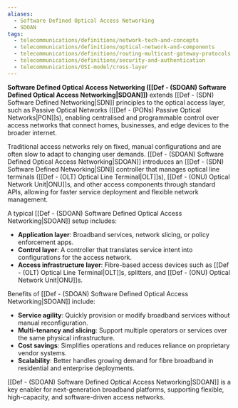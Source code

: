```yaml
---
aliases:
  - Software Defined Optical Access Networking
  - SDOAN
tags:
  - telecommunications/definitions/network-tech-and-concepts
  - telecommunications/definitions/optical-network-and-components
  - telecommunications/definitions/routing-multicast-gateway-protocols
  - telecommunications/definitions/security-and-authentication
  - telecommunications/OSI-model/cross-layer
---
```


**Software Defined Optical Access Networking ([[Def - (SDOAN) Software Defined Optical Access Networking|SDOAN]])** extends [[Def - (SDN) Software Defined Networking|SDN]] principles to the optical access layer, such as Passive Optical Networks ([[Def - (PONs) Passive Optical Networks|PON]]s), enabling centralised and programmable control over access networks that connect homes, businesses, and edge devices to the broader internet.

Traditional access networks rely on fixed, manual configurations and are often slow to adapt to changing user demands. [[Def - (SDOAN) Software Defined Optical Access Networking|SDOAN]] introduces an [[Def - (SDN) Software Defined Networking|SDN]] controller that manages optical line terminals ([[Def - (OLT) Optical Line Terminal|OLT]]s), [[Def - (ONU) Optical Network Unit|ONU]]s, and other access components through standard APIs, allowing for faster service deployment and flexible network management.

A typical [[Def - (SDOAN) Software Defined Optical Access Networking|SDOAN]] setup includes:
- **Application layer**: Broadband services, network slicing, or policy enforcement apps.
- **Control layer**: A controller that translates service intent into configurations for the access network.
- **Access infrastructure layer**: Fibre-based access devices such as [[Def - (OLT) Optical Line Terminal|OLT]]s, splitters, and [[Def - (ONU) Optical Network Unit|ONU]]s.

Benefits of [[Def - (SDOAN) Software Defined Optical Access Networking|SDOAN]] include:
- **Service agility**: Quickly provision or modify broadband services without manual reconfiguration.
- **Multi-tenancy and slicing**: Support multiple operators or services over the same physical infrastructure.
- **Cost savings**: Simplifies operations and reduces reliance on proprietary vendor systems.
- **Scalability**: Better handles growing demand for fibre broadband in residential and enterprise deployments.

[[Def - (SDOAN) Software Defined Optical Access Networking|SDOAN]] is a key enabler for next-generation broadband platforms, supporting flexible, high-capacity, and software-driven access networks.
